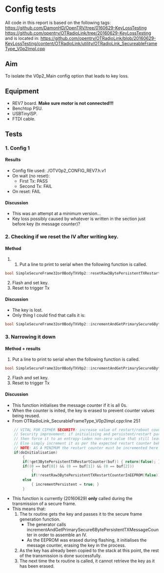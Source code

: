 # Config tests
All code in this report is based on the following tags:
https://github.com/DamonHD/OpenTRV/tree/0160629-KeyLossTesting
https://github.com/opentrv/OTRadioLink/tree/20160629-KeyLossTesting
and is located in:
https://github.com/opentrv/OTRadioLink/blob/20160629-KeyLossTesting/content/OTRadioLink/utility/OTRadioLink_SecureableFrameType_V0p2Impl.cpp

## Aim
To isolate the V0p2_Main config option that leads to key loss.

## Equipment
- REV7 board. **Make sure motor is not connected!!!**
- Benchtop PSU.
- USBTinyISP.
- FTDI cable.

## Tests
### 1. Config 1
#### Results
- Config file used: ./OTV0p2_CONFIG_REV7.h.v1
- On wait (no reset):
    - First Tx: PASS
    - Second Tx: FAIL
- On reset: FAIL

#### Discussion
- This was an attempt at a minimum version...
- Key loss possibly caused by whatever is written in the section just before key (tx message counter)?

### 2. Checking if we reset the IV after writing key.
#### Method
1. 1. Put a line to print to serial when the following function is called.
```cpp
bool SimpleSecureFrame32or0BodyTXV0p2::resetRaw3BytePersistentTXRestartCounterInEEPROM(const bool allZeros)
```
2. Flash and set key.
3. Reset to trigger Tx

#### Discussion
- The key is lost.
- Only thing I could find that calls it is:
```cpp
bool SimpleSecureFrame32or0BodyTXV0p2::incrementAndGetPrimarySecure6BytePersistentTXMessageCounter(uint8_t *const buf)
```


### 3. Narrowing it down
#### Method + results
1. Put a line to print to serial when the following function is called.
```cpp
bool SimpleSecureFrame32or0BodyTXV0p2::incrementAndGetPrimarySecure6BytePersistentTXMessageCounter(uint8_t *const buf)
```
2. Flash and set key.
3. Reset to trigger Tx

#### Discussion
- This function initialises the message counter if it is all 0s.
- When the counter is inited, the key is erased to prevent counter values being reused.
- From OTRadioLink_SecurableFrameType_V0p2Impl.cpp:line 251
``` cpp
    // VITAL FOR CIPHER SECURITY: increase value of restart/reboot counter before first use after (re)boot.
    // Security improvement: if initialising and persistent/restart part is all zeros
    // then force it to an entropy-laden non-zero value that still leaves most of its lifetime.
    // Else simply increment it as per the expected restart counter behaviour.
    // NOTE: AS A MINIMUM the restart counter must be incremented here on initialisation.
    if(doInitialisation)
        {
        if(!get3BytePersistentTXRestartCounter(buf)) { return(false); }
        if((0 == buf[0]) && (0 == buf[1]) && (0 == buf[2]))
            {
            if(!resetRaw3BytePersistentTXRestartCounterInEEPROM(false)) { return(false); } } // The key is erased in this function call.
        else
            { incrementPersistent = true; }
        }
```
- This function is currently (20160629) **only** called during the transmission of a secure frame.
- This means that:
    1. The tx routine gets the key and passes it to the secure frame generation function.
        - The generator calls incrementAndGetPrimarySecure6BytePersistentTXMessageCounter in order to assemble an IV.
        - As the EEPROM was erased during flashing, it initialises the message counter, erasing the key in the process.
    2. As the key has already been copied to the stack at this point, the rest of the transmission is done successfully.
    3. The next time the tx routine is called, it cannot retrieve the key as it has been erased.

        


